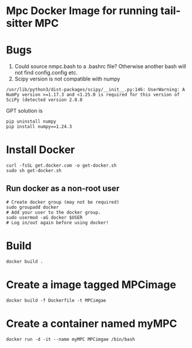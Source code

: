 # Mpc Docker Image for running tail-sitter MPC

# Bugs
1. Could source nmpc.bash to a .bashrc file? Otherwise another bash will not find config.config etc.
2. Scipy version is not compatible with numpy
```shell
/usr/lib/python3/dist-packages/scipy/__init__.py:146: UserWarning: A NumPy version >=1.17.3 and <1.25.0 is required for this version of SciPy (detected version 2.0.0
```
GPT solution is 
```
pip uninstall numpy
pip install numpy==1.24.3
```


# Install Docker

```shell
curl -fsSL get.docker.com -o get-docker.sh
sudo sh get-docker.sh
```
## Run docker as a non-root user
```shell
# Create docker group (may not be required)
sudo groupadd docker
# Add your user to the docker group.
sudo usermod -aG docker $USER
# Log in/out again before using docker!
```

# Build

```shell
docker build .
```

# Create a image tagged MPCimage
```shell
docker build -f Dockerfile -t MPCimgae
```

# Create a container named myMPC
```shell
docker run -d -it --name myMPC MPCimgae /bin/bash
```

